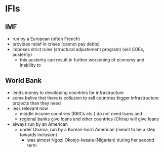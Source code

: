 # IFIs
## IMF
- run by a European (often French)
- provides relief in crises (cannot pay debts)
- imposes strict rules (structural adjustement program) (sell SOEs, austerity)
	- this austerity can result in further worsening of economy and inability to 
## World Bank
- lends money to devoloping countries for infrastructure
- some belive that there is collusion to sell countries bigger infrastructure projects than they need
- less relevant now
	- middle income countries (BRICs etc.) do not need loans and 
	- regional banks give loans and other countries (China) will give loans
- always run by an American
	- under Obama, run by a Korean-born American (meant to be a step towards inclusion)
		- was almost Ngozi Okonjo-Iweala (Nigerian) during her second term
